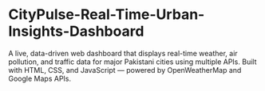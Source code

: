 # CityPulse-Real-Time-Urban-Insights-Dashboard
A live, data-driven web dashboard that displays real-time weather, air pollution, and traffic data for major Pakistani cities using multiple APIs. Built with HTML, CSS, and JavaScript — powered by OpenWeatherMap and Google Maps APIs.
